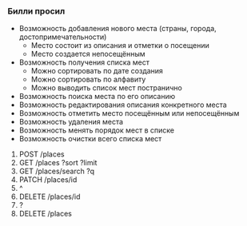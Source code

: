 ### Билли просил
- Возможность добавления нового места (страны, города, достопримечательности)
    - Место состоит из описания и отметки о посещении
    - Место создается непосещённым
- Возможность получения списка мест
    - Можно сортировать по дате создания
    - Можно сортировать по алфавиту
    - Можно выводить список мест постранично
- Возможность поиска места по его описанию
- Возможность редактирования описания конкретного места
- Возможность отметить место посещённым или непосещённым
- Возможность удаления места
- Возможность менять порядок мест в списке
- Возможность очистки всего списка мест

1. POST /places
2. GET /places ?sort ?limit
3. GET /places/search ?q
4. PATCH /places/id
5. ^
6. DELETE /places/id
7. ?
8. DELETE /places